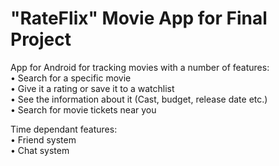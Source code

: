 # "RateFlix" Movie App for Final Project

App for Android for tracking movies with a number of features:<br>
• Search for a specific movie<br>
• Give it a rating or save it to a watchlist<br>
• See the information about it (Cast, budget, release date etc.)<br>
• Search for movie tickets near you<br>

Time dependant features:<br>
• Friend system<br>
• Chat system<br>
